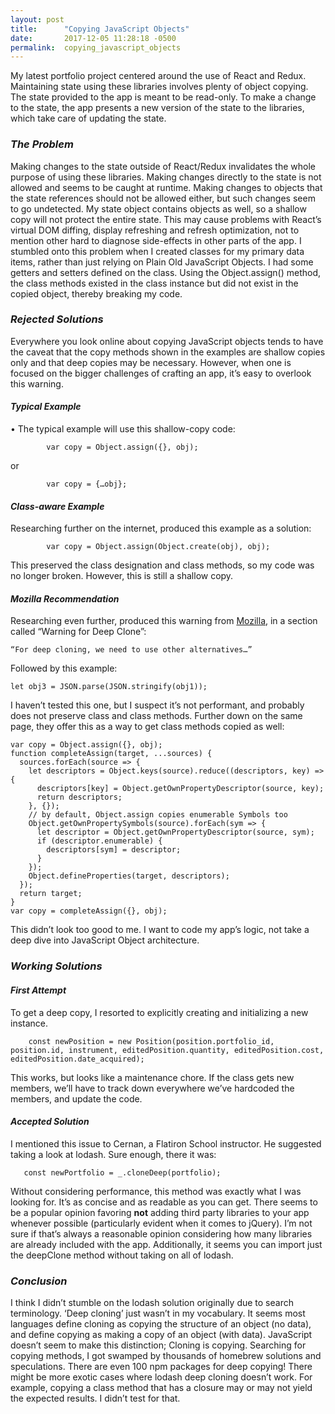 ```yaml
---
layout: post
title:      "Copying JavaScript Objects"
date:       2017-12-05 11:28:18 -0500
permalink:  copying_javascript_objects
---
```



My latest portfolio project centered around the use of React and Redux.
Maintaining state using these libraries involves plenty of object copying.
The state provided to the app is meant to be read-only.
To make a change to the state, the app presents a new version of the state to the libraries, which take care of updating the state.
### *The Problem*
Making changes to the state outside of React/Redux invalidates the whole purpose of using these libraries.
Making changes directly to the state is not allowed and seems to be caught at runtime.
Making changes to objects that the state references should not be allowed either, but such changes seem to go undetected.
My state object contains objects as well, so a shallow copy will not protect the entire state.
This may cause problems with React’s virtual DOM diffing, display refreshing and refresh optimization, not to mention other hard to diagnose side-effects in other parts of the app.
I stumbled onto this problem when I created classes for my primary data items, rather than just relying on Plain Old JavaScript Objects.
I had some getters and setters defined on the class.
Using the Object.assign() method, the class methods existed in the class instance but did not exist in the copied object, thereby breaking my code.
### *Rejected Solutions*
Everywhere you look online about copying JavaScript objects tends to have the caveat that the copy methods shown in the examples are shallow copies only and that deep copies may be necessary.
However, when one is focused on the bigger challenges of crafting an app, it’s easy to overlook this warning.
#### *Typical Example*
•	The typical example will use this shallow-copy code:
```
        var copy = Object.assign({}, obj);
```

or

```
        var copy = {…obj};
```

#### *Class-aware Example*
Researching further on the internet, produced this example as a solution:
```
        var copy = Object.assign(Object.create(obj), obj);
```
This preserved the class designation and class methods, so my code was no longer broken.
However, this is still a shallow copy.
#### *Mozilla Recommendation*
Researching even further, produced this warning from [Mozilla](https://developer.mozilla.org/en-US/docs/Web/JavaScript/Reference/Global_Objects/Object/assign), in a section called “Warning for Deep Clone”:
```
“For deep cloning, we need to use other alternatives…”
```
Followed by this example:
```
let obj3 = JSON.parse(JSON.stringify(obj1));
```
I haven’t tested this one, but I suspect it’s not performant, and probably does not preserve class and class methods.
Further down on the same page, they offer this as a way to get class methods copied as well:
```
var copy = Object.assign({}, obj); 
function completeAssign(target, ...sources) {
  sources.forEach(source => {
    let descriptors = Object.keys(source).reduce((descriptors, key) => {
      descriptors[key] = Object.getOwnPropertyDescriptor(source, key);
      return descriptors;
    }, {});
    // by default, Object.assign copies enumerable Symbols too
    Object.getOwnPropertySymbols(source).forEach(sym => {
      let descriptor = Object.getOwnPropertyDescriptor(source, sym);
      if (descriptor.enumerable) {
        descriptors[sym] = descriptor;
      }
    });
    Object.defineProperties(target, descriptors);
  });
  return target;
}
var copy = completeAssign({}, obj);
```
This didn’t look too good to me.
I want to code my app’s logic, not take a deep dive into JavaScript Object architecture.
### *Working Solutions*
#### *First Attempt*
To get a deep copy, I resorted to explicitly creating and initializing a new instance.
```
	const newPosition = new Position(position.portfolio_id, position.id, instrument, editedPosition.quantity, editedPosition.cost, editedPosition.date_acquired);
```
This works, but looks like a maintenance chore.
If the class gets new members, we’ll have to track down everywhere we’ve hardcoded the members, and update the code.
#### *Accepted Solution*
I mentioned this issue to Cernan, a Flatiron School instructor.
He suggested taking a look at lodash. Sure enough, there it was:
```
   const newPortfolio = _.cloneDeep(portfolio);
```
Without considering performance, this method was exactly what I was looking for.
It’s as concise and as readable as you can get.
There seems to be a popular opinion favoring **not** adding third party libraries to your app whenever possible (particularly evident when it comes to jQuery).
I’m not sure if that’s always a reasonable opinion considering how many libraries are already included with the app.
Additionally, it seems you can import just the deepClone method without taking on all of lodash.
### *Conclusion*
I think I didn’t stumble on the lodash solution originally due to search terminology.
‘Deep cloning’ just wasn’t in my vocabulary.
It seems most languages define cloning as copying the structure of an object (no data), and define copying as making a copy of an object (with data).
JavaScript doesn’t seem to make this distinction;
Cloning is copying.
Searching for copying methods, I got swamped by thousands of homebrew solutions and speculations. There are even 100 npm packages for deep copying!
There might be more exotic cases where lodash deep cloning doesn’t work.
For example, copying a class method that has a closure may or may not yield the expected results.
I didn’t test for that.

